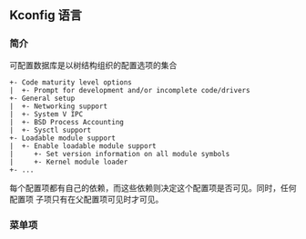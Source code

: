 ## Kconfig 语言

### 简介
可配置数据库是以树结构组织的配置选项的集合
```shell
+- Code maturity level options
|  +- Prompt for development and/or incomplete code/drivers
+- General setup
|  +- Networking support
|  +- System V IPC
|  +- BSD Process Accounting
|  +- Sysctl support
+- Loadable module support
|  +- Enable loadable module support
|     +- Set version information on all module symbols
|     +- Kernel module loader
+- ...
```
每个配置项都有自己的依赖，而这些依赖则决定这个配置项是否可见。同时，任何配置项
子项只有在父配置项可见时才可见。

### 菜单项
